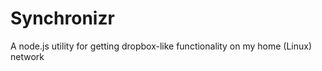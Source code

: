 Synchronizr
===========

A node.js utility for getting dropbox-like functionality on my home (Linux) network